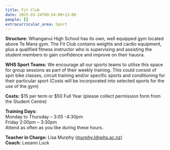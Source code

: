 ```yaml
---
title: Fit Club
date: 2025-03-24T09:54:00+13:00
people: []
extracurricular_area: Sport
---
```

**Structure:** Whanganui High School has its own, well equipped gym located above Te Mana gym.  The Fit Club contains weights and cardio equipment, plus a qualified fitness instructor who is supervising and assisting the student members to gain confidence and improve on their hauora.  

**WHS Sport Teams:** We encourage all our sports teams to utilise this space for group sessions as part of their weekly training.  This could consist of spin bike classes, circuit training and/or specific sports and conditioning for their particular sport (Costs will be incorporated into selected sports for the use of the gym)

**Costs:** $15 per term or $50 Full Year (please collect permission form from the Student Centre)

**Training Days:**  
Monday to Thursday – 3:05 -4:30pm  
Friday 2:00pm – 3:30pm  
Attend as often as you like during these hours.

**Teacher in Charge:** Lisa Murphy (murphy.l@whs.ac.nz)  
**Coach:** Leeann Lock
